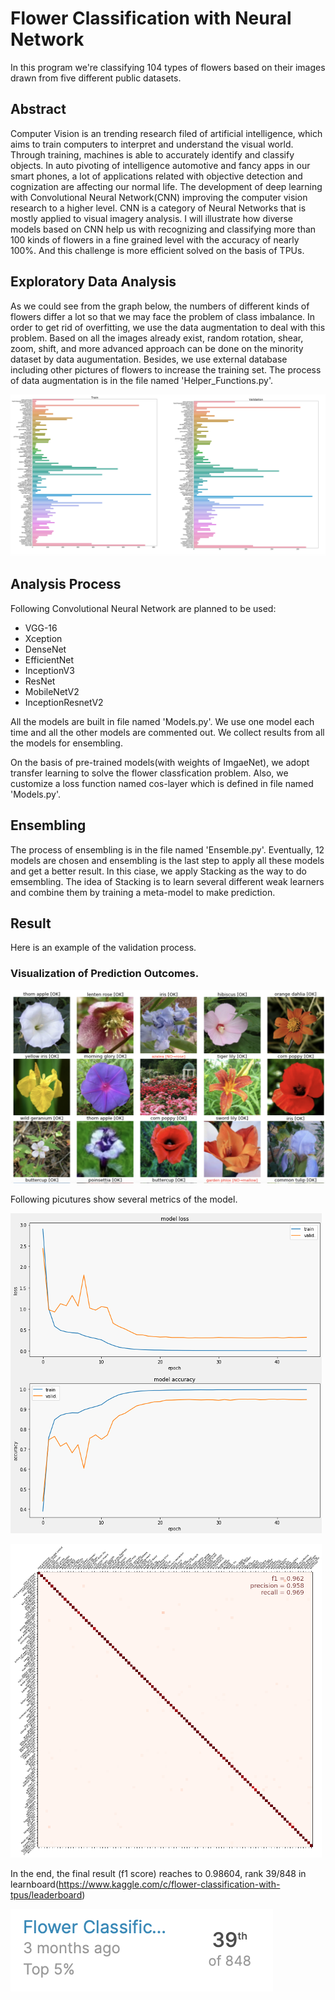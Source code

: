 # Flower Classification with Neural Network

In this program we're classifying 104 types of flowers based on their images drawn from five different public datasets.

## Abstract

Computer Vision is an trending research filed of artificial intelligence, which aims to train computers to interpret and understand the visual world. Through training, machines is able to accurately identify and classify objects. In auto pivoting of intelligence automotive and fancy apps in our smart phones, a lot of applications related with objective detection and cognization are affecting our normal life.  The development of deep learning with Convolutional Neural Network(CNN) improving the computer vision research to a higher level. CNN is a category of Neural Networks that is mostly applied to visual imagery analysis. I will illustrate how diverse models based on CNN help us with recognizing and classifying more than 100 kinds of flowers in a fine grained level with the accuracy of nearly 100%. And this challenge is more efficient solved on the basis of TPUs.

## Exploratory Data Analysis

As we could see from the graph below, the numbers of different kinds of flowers differ a lot so that we may face the problem of class imbalance. In order to get rid of overfitting, we use the data augmentation to deal with this problem. Based on all the images already exist, random rotation, shear, zoom, shift, and more advanced approach can be done on the minority dataset by data augumentation. Besides, we use external database including other pictures of flowers to increase the training set. The process of data augmentation is in the file named 'Helper_Functions.py'.

![alt](https://github.com/kratoszwb/Flower-Classification-on-TPUs/blob/master/image/EDA_BarChart.png)

## Analysis Process

Following Convolutional Neural Network are planned to be used:

-	VGG-16
-	Xception
-	DenseNet
-	EfficientNet
-	InceptionV3
-	ResNet
-	MobileNetV2
-	InceptionResnetV2

All the models are built in file named 'Models.py'. We use one model each time and all the other models are commented out. We collect results from
all the models for ensembling.

On the basis of pre-trained models(with weights of ImgaeNet), we adopt transfer learning to solve the flower classfication problem. Also, we customize a loss function named cos-layer which is defined in file named 'Models.py'.

## Ensembling

The process of ensembling is in the file named 'Ensemble.py'. Eventually, 12 models are chosen and ensembling is the last step to apply all these models and get a better result. In this ciase, we apply Stacking as the way to do emsembling. The idea of Stacking is to learn several different weak learners and combine them by training a meta-model to make prediction.

## Result

Here is an example of the validation process.

### Visualization of Prediction Outcomes.
![alt](https://github.com/kratoszwb/Flower-Classification-on-TPUs/blob/master/image/Validation.png)

Following picutures show several metrics of the model.

![alt](https://github.com/kratoszwb/Flower-Classification-on-TPUs/blob/master/image/Loss_Accuracy.png)

![alt](https://github.com/kratoszwb/Flower-Classification-on-TPUs/blob/master/image/Confusion_Matrix.png)

In the end, the final result (f1 score) reaches to 0.98604, rank 39/848 in learnboard(https://www.kaggle.com/c/flower-classification-with-tpus/leaderboard)

![alt](https://github.com/kratoszwb/Flower-Classification-on-TPUs/blob/master/image/Result.png)
